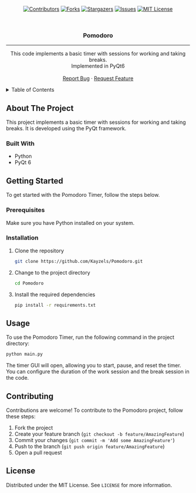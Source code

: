 <div id="top"></div>
<div align="center">

<!-- PROJECT SHIELDS -->
[![Contributors][contributors-shield]][contributors-url]
[![Forks][forks-shield]][forks-url]
[![Stargazers][stars-shield]][stars-url]
[![Issues][issues-shield]][issues-url]
[![MIT License][license-shield]][license-url]

<!-- Title -->
<br />
<h3 align="center">Pomodoro</h3>

<hr>

<p align="center">
  This code implements a basic timer with sessions for working and taking breaks.
  <br />
  Implemented in PyQt6
  <br />
  <br />
  <a href="https://github.com/Kayzels/Pomodoro/issues">Report Bug</a>
  ·
  <a href="https://github.com/Kayzels/Pomodoro/issues">Request Feature</a>
</p>
</div>


<!-- TABLE OF CONTENTS -->
<details>
  <summary>Table of Contents</summary>
  <ol>
    <li>
      <a href="#about-the-project">About The Project</a>
      <ul>
        <li><a href="#built-with">Built With</a></li>
      </ul>
    </li>
    <li>
      <a href="#getting-started">Getting Started</a>
      <ul>
        <li><a href="#prerequisites">Prerequisites</a></li>
        <li><a href="#installation">Installation</a></li>
      </ul>
    </li>
    <li><a href="#usage">Usage</a></li>
    <li><a href="#contributing">Contributing</a></li>
    <li><a href="#license">License</a></li>
  </ol>
</details>


<!-- ABOUT THE PROJECT -->
## About The Project

This project implements a basic timer with sessions for working and taking breaks. It is developed using the PyQt framework.

### Built With

* Python
* PyQt 6

<!-- GETTING STARTED -->
## Getting Started

To get started with the Pomodoro Timer, follow the steps below.

### Prerequisites

Make sure you have Python installed on your system.

### Installation

1. Clone the repository
   ```sh
   git clone https://github.com/Kayzels/Pomodoro.git
   ```
2. Change to the project directory
   ```sh
   cd Pomodoro
   ```
3. Install the required dependencies
   ```sh
   pip install -r requirements.txt
   ```

<!-- USAGE -->
## Usage

To use the Pomodoro Timer, run the following command in the project directory:

```sh
python main.py
```

The timer GUI will open, allowing you to start, pause, and reset the timer. You can configure the duration of the work session and the break session in the code.

<!-- CONTRIBUTING -->
## Contributing

Contributions are welcome! To contribute to the Pomodoro project, follow these steps:

1. Fork the project
2. Create your feature branch (`git checkout -b feature/AmazingFeature`)
3. Commit your changes (`git commit -m 'Add some AmazingFeature'`)
4. Push to the branch (`git push origin feature/AmazingFeature`)
5. Open a pull request

<!-- LICENSE -->
## License

Distributed under the MIT License. See `LICENSE` for more information.

</div>

<!-- MARKDOWN LINKS & IMAGES -->
[contributors-shield]: https://img.shields.io/github/contributors/Kayzels/Pomodoro.svg?style=for-the-badge
[contributors-url]: https://github.com/Kayzels/Pomodoro/graphs/contributors
[forks-shield]: https://img.shields.io/github/forks/Kayzels/Pomodoro.svg?style=for-the-badge
[forks-url]: https://github.com/Kayzels/Pomodoro/network/members
[stars-shield]: https://img.shields.io/github/stars/Kayzels/Pomodoro.svg?style=for-the-badge
[stars-url]: https://github.com/Kayzels/Pomodoro/stargazers
[issues-shield]: https://img.shields.io/github/issues/Kayzels/Pomodoro.svg?style=for-the-badge
[issues-url]: https://github.com/Kayzels/Pomodoro/issues
[license-shield]: https://img.shields.io/github/license/Kayzels/Pomodoro.svg?style=for-the-badge
[license-url]: https://github.com/Kayzels/Pomodoro/blob/main/LICENSE
